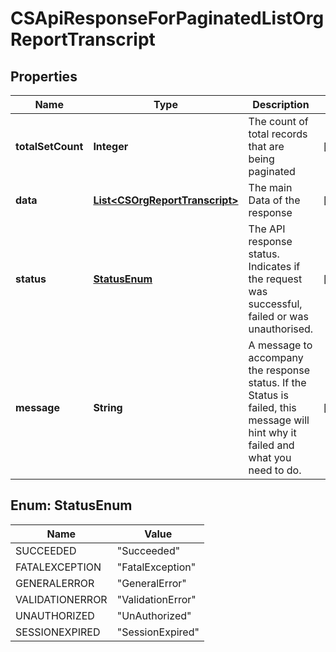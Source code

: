
# CSApiResponseForPaginatedListOrgReportTranscript

## Properties
Name | Type | Description | Notes
------------ | ------------- | ------------- | -------------
**totalSetCount** | **Integer** | The count of total records that are being paginated |  [optional]
**data** | [**List&lt;CSOrgReportTranscript&gt;**](CSOrgReportTranscript.md) | The main Data of the response |  [optional]
**status** | [**StatusEnum**](#StatusEnum) | The API response status. Indicates if the request was successful, failed or was unauthorised. |  [optional]
**message** | **String** | A message to accompany the response status.  If the Status is failed, this message will hint why it failed and what you need to do. |  [optional]


<a name="StatusEnum"></a>
## Enum: StatusEnum
Name | Value
---- | -----
SUCCEEDED | &quot;Succeeded&quot;
FATALEXCEPTION | &quot;FatalException&quot;
GENERALERROR | &quot;GeneralError&quot;
VALIDATIONERROR | &quot;ValidationError&quot;
UNAUTHORIZED | &quot;UnAuthorized&quot;
SESSIONEXPIRED | &quot;SessionExpired&quot;



